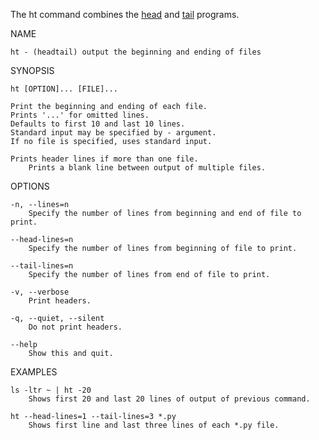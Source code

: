 The ht command combines the 
[head](https://en.wikipedia.org/wiki/Head_%28Unix%29)
and [tail](https://en.wikipedia.org/wiki/Tail_%28Unix%29) programs.

NAME

    ht - (headtail) output the beginning and ending of files

SYNOPSIS

    ht [OPTION]... [FILE]...

    Print the beginning and ending of each file.
    Prints '...' for omitted lines.
    Defaults to first 10 and last 10 lines.
    Standard input may be specified by - argument.
    If no file is specified, uses standard input.

    Prints header lines if more than one file.
        Prints a blank line between output of multiple files.

OPTIONS

    -n, --lines=n
        Specify the number of lines from beginning and end of file to print.

    --head-lines=n
        Specify the number of lines from beginning of file to print.

    --tail-lines=n
        Specify the number of lines from end of file to print.

    -v, --verbose
        Print headers.

    -q, --quiet, --silent
        Do not print headers.

    --help
        Show this and quit.

EXAMPLES

    ls -ltr ~ | ht -20
        Shows first 20 and last 20 lines of output of previous command.

    ht --head-lines=1 --tail-lines=3 *.py
        Shows first line and last three lines of each *.py file.
